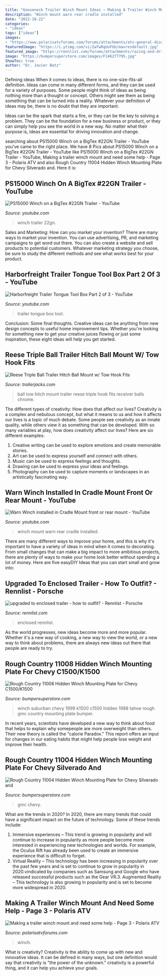 ```yaml
---
title: "Gooseneck Trailer Winch Mount Ideas ~ Making A Trailer Winch Mount And Need Some Help"
description: "Winch mount warn rear cradle installed"
date: "2022-10-22"
categories:
- "ideas"
tags: ["ideas"]
images:
- "https://www.polarisatvforums.com/forums/attachments/atv-general-discussion/11438d1364656008-making-trailer-winch-mount-need-some-help-img-20130328-00087.jpg"
featuredImage: "https://i.ytimg.com/vi/ZwTwRqUuFUU/maxresdefault.jpg"
featured_image: "https://rennlist.com/forums/attachments/racing-and-drivers-education-forum/764703d1380120481-upgraded-to-enclosed-trailer-how-to-outfit-photo-2.jpg"
image: "https://bumpersuperstore.com/images/F146277795.jpg"
ShowToc: true
author: "Dr. Javier Batz"
---
```



Defining ideas
When it comes to ideas, there is no one-size-fits-all definition. Ideas can come in many different forms, and they can be used for a variety of purposes.
Some people might think of ideas as being nothing more than a thought or concept. Others might see them as being something that can be turned into a reality. Whatever your definition of ideas may be, there is no doubt that they are important.

Ideas can be the spark that starts a fire, or they can be the key to solving a problem. They can be the foundation for a new business or product, or they can simply help you see the world in a new way. No matter what their purpose is, ideas are essential for driving innovation and change.

	

		
searching about PS15000 Winch on a BigTex #22GN Trailer - YouTube you've came to the right place. We have 8 Pics about PS15000 Winch on a BigTex #22GN Trailer - YouTube like PS15000 Winch on a BigTex #22GN Trailer - YouTube, Making a trailer winch mount and need some help - Page 3 - Polaris ATV and also Rough Country 11004 Hidden Winch Mounting Plate for Chevy Silverado and. Here it is:
		
    
## PS15000 Winch On A BigTex #22GN Trailer - YouTube

<img loading=lazy src="https://i.ytimg.com/vi/heOOFT1g0x8/maxresdefault.jpg" onerror="this.onerror=null;this.src='https://tse2.mm.bing.net/th?id=OIP.QG0d-x2giPHv4drSZuhHqwHaEK&amp;pid=15.1';" alt="PS15000 Winch on a BigTex #22GN Trailer - YouTube">

_Source: youtube.com_

>winch trailer 22gn. 

	

Sales and Marketing: How can you market your invention?
There are many ways to market your invention. You can use advertising, PR, and marketing campaigns to get word out there. You can also create a website and sell products to potential customers. Whatever marketing strategy you choose, be sure to study the different methods and see what works best for your product.

    
## Harborfreight Trailer Tongue Tool Box Part 2 Of 3 - YouTube

<img loading=lazy src="http://i1.ytimg.com/vi/zkd8CDqKueI/hqdefault.jpg" onerror="this.onerror=null;this.src='https://tse3.mm.bing.net/th?id=OIP.Q-7ak3-5HuwmXPy3wWKEHwHaFj&amp;pid=15.1';" alt="Harborfreight Trailer Tongue Tool Box Part 2 of 3 - YouTube">

_Source: youtube.com_

>trailer tongue box tool. 

	

Conclusion: Some final thoughts.
Creative ideas can be anything from new design concepts to useful home improvement tips. Whether you're looking for something new to get your creative juices flowing or just some inspiration, these eight ideas will help you get started.

    
## Reese Triple Ball Trailer Hitch Ball Mount W/ Tow Hook Fits

<img loading=lazy src="https://www.trailerjacks.com/image/cache/catalog/7031400_a-1000x1000.jpg" onerror="this.onerror=null;this.src='https://tse2.mm.bing.net/th?id=OIP.OKYAEGYWO63z7VADt_fpjAHaHa&amp;pid=15.1';" alt="Reese Triple Ball Trailer Hitch Ball Mount w/ Tow Hook Fits">

_Source: trailerjacks.com_

>ball tow hitch mount trailer reese triple hook fits receiver balls chrome. 

	

The different types of creativity: How does that affect our lives?
Creativity is a complex and nebulous concept, but what it means to us and how it affects our lives is a topic of much debate. Some people see creativity as an innate quality, while others view it as something that can be developed. With so many variables at play, how does creativity affect our lives? Here are six different examples: 
1. Creative writing can be used to explore emotions and create memorable stories.
2. Art can be used to express yourself and connect with others.
3. Music can be used to express feelings and thoughts.
4. Drawing can be used to express your ideas and feelings.
5. Photography can be used to capture moments or landscapes in an artistically fascinating way. 

    
## Warn Winch Installed In Cradle Mount Front Or Rear Mount - YouTube

<img loading=lazy src="https://i.ytimg.com/vi/ZwTwRqUuFUU/maxresdefault.jpg" onerror="this.onerror=null;this.src='https://tse3.mm.bing.net/th?id=OIP.jD4_kg8ukXIpL52p5jEo0wHaEK&amp;pid=15.1';" alt="Warn Winch installed in Cradle Mount front or rear mount - YouTube">

_Source: youtube.com_

>winch mount warn rear cradle installed. 

	

There are many different ways to improve your home, and this is why it's important to have a variety of ideas in mind when it comes to decorating. From small changes that can make a big impact to more ambitious projects, there are plenty of ways to make your home look better without spending a lot of money. Here are five easyDIY Ideas that you can start small and grow into: 

    
## Upgraded To Enclosed Trailer - How To Outfit? - Rennlist - Porsche

<img loading=lazy src="https://rennlist.com/forums/attachments/racing-and-drivers-education-forum/764703d1380120481-upgraded-to-enclosed-trailer-how-to-outfit-photo-2.jpg" onerror="this.onerror=null;this.src='https://tse1.mm.bing.net/th?id=OIP.xDjmU8PTw511Y5Bx8gf6hwHaFj&amp;pid=15.1';" alt="upgraded to enclosed trailer - how to outfit? - Rennlist - Porsche">

_Source: rennlist.com_

>enclosed rennlist. 

	

As the world progresses, new ideas become more and more popular. Whether it's a new way of cooking, a new way to view the world, or a new way to think about problems, there are always new ideas out there that people are ready to try.

    
## Rough Country 11008 Hidden Winch Mounting Plate For Chevy C1500/K1500

<img loading=lazy src="https://bumpersuperstore.com/images/F146277795.jpg" onerror="this.onerror=null;this.src='https://tse4.mm.bing.net/th?id=OIP.dxj4_KUgb_PjYQvpEJWOcQHaHa&amp;pid=15.1';" alt="Rough Country 11008 Hidden Winch Mounting Plate for Chevy C1500/K1500">

_Source: bumpersuperstore.com_

>winch suburban chevy 1999 k1500 c1500 hidden 1988 tahoe rough gmc country mounting plate bumper. 

	

In recent years, scientists have developed a new way to think about food that helps to explain why somepeople are more overweight than others. Their new theory is called the "calorie Paradox." This report offers an input for changes in our eating habits that might help people lose weight and improve their health.

    
## Rough Country 11004 Hidden Winch Mounting Plate For Chevy Silverado And

<img loading=lazy src="https://bumpersuperstore.com/images/F146277813.jpg" onerror="this.onerror=null;this.src='https://tse1.mm.bing.net/th?id=OIP.ksmRvtcRFz_fa5RSHnxiAAHaHa&amp;pid=15.1';" alt="Rough Country 11004 Hidden Winch Mounting Plate for Chevy Silverado and">

_Source: bumpersuperstore.com_

>gmc chevy. 

	

What are the trends in 2020?
In 2020, there are many trends that could have a significant impact on the future of technology. Some of these trends include:
1. Immersive experiences – This trend is growing in popularity and will continue to increase in popularity as more people become more interested in experiencing new technologies and worlds. For example, the Oculus Rift has already been used to create an immersive experience that is difficult to forget.
2. Virtual Reality – This technology has been increasing in popularity over the past few years and is set to continue to grow in popularity in 2020.vindicated by companies such as Samsung and Google who have released successful products such as the Gear VR.3. Augmented Reality – This technology is also growing in popularity and is set to become more widespread in 2020.

    
## Making A Trailer Winch Mount And Need Some Help - Page 3 - Polaris ATV

<img loading=lazy src="https://www.polarisatvforums.com/forums/attachments/atv-general-discussion/11438d1364656008-making-trailer-winch-mount-need-some-help-img-20130328-00087.jpg" onerror="this.onerror=null;this.src='https://tse2.mm.bing.net/th?id=OIP.yJzXguQD-w4r7uEOt6FMfgHaFj&amp;pid=15.1';" alt="Making a trailer winch mount and need some help - Page 3 - Polaris ATV">

_Source: polarisatvforums.com_

>winch. 

	

What is creativity?
Creativity is the ability to come up with new and innovative ideas. It can be defined in many ways, but one definition would say that creativity is "the power of the unknown." creativity is a powerful thing, and it can help you achieve your goals.

